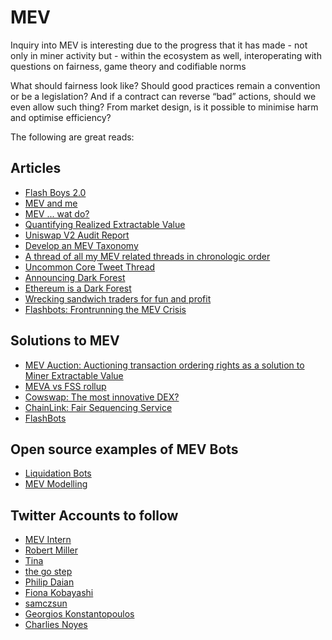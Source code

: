 # MEV 
Inquiry into MEV is interesting due to the progress that it has made - not only in miner activity but - within the ecosystem as well, interoperating with questions on fairness, game theory and codifiable norms

What should fairness look like? Should good practices remain a convention or be a legislation? And if a contract can reverse “bad” actions, should we even allow such thing? From market design, is it possible to minimise harm and optimise efficiency?

The following are great reads: 

## Articles 
- [Flash Boys 2.0](https://arxiv.org/pdf/1904.05234.pdf)
- [MEV and me](https://www.paradigm.xyz/2021/02/mev-and-me/)
- [MEV ... wat do?](https://pdaian.com/blog/mev-wat-do/)
- [Quantifying Realized Extractable Value](https://hackmd.io/@flashbots/quantifying-REV)
- [Uniswap V2 Audit Report](https://dapp.org.uk/reports/uniswapv2.html#org63cfbf7)
- [Develop an MEV Taxonomy](https://github.com/flashbots/mev-research/issues/24)
- [A thread of all my MEV related threads in chronologic order](https://twitter.com/bertcmiller/status/1402665992422047747)
- [Uncommon Core Tweet Thread](https://twitter.com/miyuki_crypto/status/1396414282250653700)
- [Announcing Dark Forest](https://blog.zkga.me/announcing-darkforest)
- [Ethereum is a Dark Forest](https://www.paradigm.xyz/2020/08/ethereum-is-a-dark-forest/)
- [Wrecking sandwich traders for fun and profit](https://github.com/Defi-Cartel/salmonella)
- [Flashbots: Frontrunning the MEV Crisis](https://medium.com/flashbots/frontrunning-the-mev-crisis-40629a613752)

## Solutions to MEV
- [MEV Auction: Auctioning transaction ordering rights as a solution to Miner Extractable Value](https://ethresear.ch/t/mev-auction-auctioning-transaction-ordering-rights-as-a-solution-to-miner-extractable-value/6788)
- [MEVA vs FSS rollup](https://twitter.com/ChainLinkGod/status/1412246204386209796)
- [Cowswap: The most innovative DEX?](https://www.youtube.com/watch?v=FvFxKVaSloA) 
- [ChainLink: Fair Sequencing Service](https://blog.chain.link/chainlink-fair-sequencing-services-enabling-a-provably-fair-defi-ecosystem/)
- [FlashBots](https://explore.flashbots.net/)

## Open source examples of MEV Bots 
- [Liquidation Bots](https://github.com/fxfactorial/liquidation-bot-fall-2020)
- [MEV Modelling](https://github.com/fifikobayashi/mev)

## Twitter Accounts to follow 
- [MEV Intern](https://twitter.com/mevintern)
- [Robert Miller](https://twitter.com/bertcmiller)
- [Tina](https://twitter.com/tzhen)
- [the go step](https://twitter.com/thegostep)
- [Philip Daian](https://twitter.com/phildaian)
- [Fiona Kobayashi](https://twitter.com/fifikobayashi)
- [samczsun](https://twitter.com/samczsun)
- [Georgios Konstantopoulos](https://twitter.com/gakonst)
- [Charlies Noyes](https://twitter.com/_charlienoyes)
